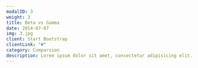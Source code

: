 ```yaml
---
modalID: 3
weight: 3
title: Beta vs Gamma
date: 2014-07-07
img: 3.jpg
client: Start Bootstrap
clientLink: "#"
category: Comparsion
description: Lorem ipsum dolor sit amet, consectetur adipisicing elit. Vel enim aliquid dicta ullam in repellendus amet perspiciatis adipisci architecto obcaecati sit voluptas ipsam, deleniti neque placeat tenetur cum tempore velit.
---
```

